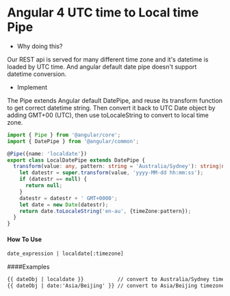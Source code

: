 <!--
Categories = ["Development", "Angular"]
Description = ""
Tags = ["Development", "Angular"]
date = "2016-10-26T21:47:31-08:00"
title = "Angular 4 UTC time to Local time Pipe"
-->
# Angular 4 UTC time to Local time Pipe

* Why doing this?

Our REST api is served for many different time zone and it's datetime is loaded by UTC time. And angular default date pipe doesn't support datetime conversion. 

* Implement

The Pipe extends Angular default DatePipe, and reuse its transform function to get correct datetime string. Then convert it back to UTC Date object by adding GMT+00 (UTC), then use toLocaleString to convert to local time zone. 

```typescript
import { Pipe } from '@angular/core';
import { DatePipe } from '@angular/common';

@Pipe({name: 'localdate'})
export class LocalDatePipe extends DatePipe {
  transform(value: any, pattern: string = 'Australia/Sydney'): string|null {
    let datestr = super.transform(value, 'yyyy-MM-dd hh:mm:ss');
    if (datestr == null) {
      return null;
    }
    datestr = datestr + ' GMT+0000';
    let date = new Date(datestr);
    return date.toLocaleString('en-au', {timeZone:pattern});
  }
}
```

#### How To Use
```html
date_expression | localdate[:timezone]
```

####Examples
```html
{{ dateObj | localdate }}           // convert to Australia/Sydney timezone
{{ dateObj | date:'Asia/Beijing' }} // convert to Asia/Beijing timezone
```
